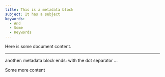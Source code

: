```yaml
---
title: This is a metadata block
subject: It has a subject
keywords:
  - And
  - Some
  - Keywords
---
```


Here is some document content.

---
another: metadata block
ends: with the dot separator
...

Some more content
